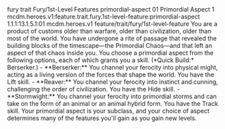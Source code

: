 <ability>
  <metadata>
    <class>fury</class>
    <feature_type>trait</feature_type>
    <file_dpath>Fury/1st-Level Features</file_dpath>
    <item_id>primordial-aspect</item_id>
    <item_index>01</item_index>
    <item_name>Primordial Aspect</item_name>
    <level>1</level>
    <scc>mcdm.heroes.v1:feature.trait.fury.1st-level-feature:primordial-aspect</scc>
    <scdc>1.1.1:13.1.5.1:01</scdc>
    <source>mcdm.heroes.v1</source>
    <type>feature/trait/fury/1st-level-feature</type>
  </metadata>
  <effects>
    <effect type="mundane">You are a product of customs older than warfare, older than civilization, older than most of the world. You have undergone a rite of passage that revealed the building blocks of the timescape—the Primordial Chaos—and that left an aspect of that chaos inside you. You choose a primordial aspect from the following options, each of which grants you a skill. (*Quick Build:* Berserker.)
- **Berserker:** You channel your ferocity into physical might, acting as a living version of the forces that shape the world. You have the Lift skill.
- **Reaver:** You channel your ferocity into instinct and cunning, challenging the order of civilization. You have the Hide skill.
- **Stormwight:** You channel your ferocity into primordial storms and can take on the form of an animal or an animal hybrid form. You have the Track skill.
Your primordial aspect is your subclass, and your choice of aspect determines many of the features you&apos;ll gain as you gain new levels.</effect>
  </effects>
</ability>
